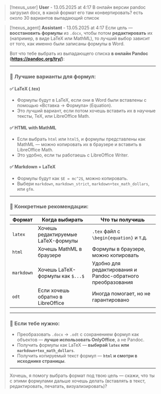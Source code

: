 >[!nexus_user] **User** - 13.05.2025 at 4:17
> В онлайн версии pandoc загрузил docx, в какой формат его там конвертировать? есть около 30 вариантов выпадающий список
<!-- UID: d0eafb74-1082-42ef-b208-661167f78b96 -->




>[!nexus_agent] **Assistant** - 13.05.2025 at 4:17
> Если цель — **восстановить формулы** из `.docx`, чтобы потом **редактировать** их (например, в виде LaTeX или MathML), то лучший выбор зависит от того, как именно были записаны формулы в Word.
> 
> Вот что тебе выбрать из выпадающего списка **в онлайн Pandoc (https://pandoc.org/try/)**:
> 
> ---
> 
> ### 🔹 **Лучшие варианты для формул:**
> 
> #### ✅ **LaTeX (.tex)**
> - Формулы будут в LaTeX, если они в Word были вставлены с помощью «Вставка → Формула» (Equation).
> - Это лучший вариант, если потом хочешь вставить их в научные тексты, TeX, или LibreOffice Math.
> 
> #### ✅ **HTML with MathML**
> - Если выбрать `html` или `html5`, и формулы представлены как MathML — можно копировать их в браузере и вставить в LibreOffice Math.
> - Это удобно, если ты работаешь с LibreOffice Writer.
> 
> #### ✅ **Markdown + LaTeX**
> - Формулы будут как `$E = mc^2$`, можно копировать.
> - Выбери `markdown`, `markdown_strict`, `markdown+tex_math_dollars`, или `gfm`.
> 
> ---
> 
> ### 🔹 **Конкретные рекомендации:**
> 
> | Формат | Когда выбирать | Что ты получишь |
> |---------------|----------------------------------------|-------------------------------------------|
> | `latex` | Хочешь редактируемые LaTeX-формулы | `.tex` файл с `\begin{equation}` и т.д. |
> | `html` | Хочешь MathML в браузере | Формулы в браузере, можно копировать |
> | `markdown` | Хочешь LaTeX-формулы как `$...$` | Удобно для редактирования и Pandoc-обратного преобразования |
> | `odt` | Если хочешь обратно в LibreOffice | Иногда помогает, но не гарантировано |
> 
> ---
> 
> ### 🔧 Если тебе нужно:
> - Преобразовать `.docx` → `.odt` с сохранением формул как объектов — **лучше использовать OnlyOffice**, а не Pandoc.
> - Получить формулы как LaTeX — **выбирай `latex` или `markdown+tex_math_dollars`**.
> - Получить копируемый текст формул — **`html` и смотри в исходнике страницы**.
> 
> ---
> 
> Хочешь, я помогу выбрать формат под твою цель — скажи, что ты с этими формулами дальше хочешь делать (вставлять в текст, редактировать, печатать, визуализировать)?
<!-- UID: 617a64ba-eac7-442a-bcec-849d080158b4 -->